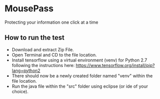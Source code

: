 # MousePass
Protecting your information one click at a time

## How to run the test

- Download and extract Zip File. 
- Open Terminal and CD to the file location. 
- Install tensorflow using a virtual environment (venv) for Python 2.7 following the instructions here: https://www.tensorflow.org/install/pip?lang=python2
- There should now be a newly created folder named "venv" within the file location.
- Run the java file within the "src" folder using eclipse (or ide of your choice).


